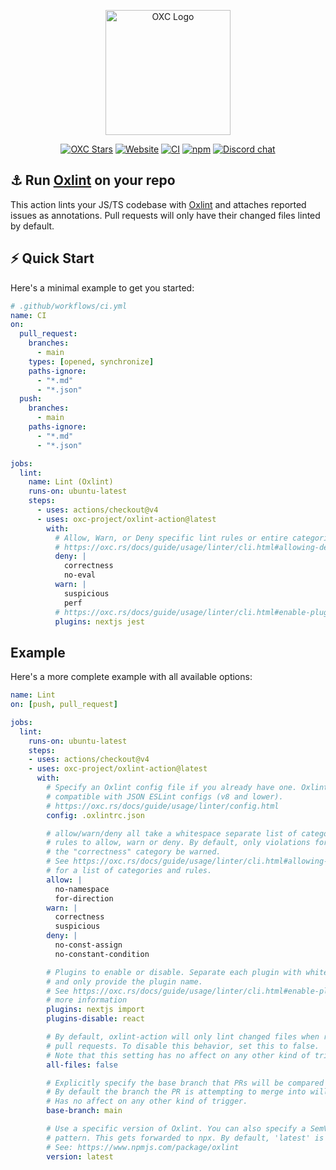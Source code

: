 <p align="center">
  <img alt="OXC Logo" src="https://cdn.jsdelivr.net/gh/oxc-project/oxc-assets/square-bubbles.svg" width="200">
</p>

<div align="center">

[![OXC Stars][oxc-stars-badge]][oxc-github-url]
[![Website][website-badge]][website-url]
[![CI](https://github.com/oxc-project/oxlint-action/actions/workflows/ci.yml/badge.svg)](https://github.com/oxc-project/oxlint-action/actions/workflows/ci.yml)
[![npm][npm-badge]][npm-url]
[![Discord chat][discord-badge]][discord-url]

</div>

## ⚓ Run [Oxlint][oxc-github-url] on your repo

This action lints your JS/TS codebase with
[Oxlint][oxc-github-url] and attaches reported issues as
annotations. Pull requests will only have their changed files linted by default.


## ⚡ Quick Start
Here's a minimal example to get you started:
```yaml
# .github/workflows/ci.yml
name: CI
on:
  pull_request:
    branches:
      - main
    types: [opened, synchronize]
    paths-ignore:
      - "*.md"
      - "*.json"
  push:
    branches:
      - main
    paths-ignore:
      - "*.md"
      - "*.json"

jobs:
  lint:
    name: Lint (Oxlint)
    runs-on: ubuntu-latest
    steps:
      - uses: actions/checkout@v4
      - uses: oxc-project/oxlint-action@latest
        with:
          # Allow, Warn, or Deny specific lint rules or entire categories
          # https://oxc.rs/docs/guide/usage/linter/cli.html#allowing-denying-multiple-lints
          deny: |
            correctness
            no-eval
          warn: |
            suspicious
            perf
          # https://oxc.rs/docs/guide/usage/linter/cli.html#enable-plugins
          plugins: nextjs jest

```

## Example
Here's a more complete example with all available options:
```yaml
name: Lint
on: [push, pull_request]

jobs:
  lint:
    runs-on: ubuntu-latest
    steps:
    - uses: actions/checkout@v4
    - uses: oxc-project/oxlint-action@latest
      with:
        # Specify an Oxlint config file if you already have one. Oxlint is also
        # compatible with JSON ESLint configs (v8 and lower).
        # https://oxc.rs/docs/guide/usage/linter/config.html
        config: .oxlintrc.json

        # allow/warn/deny all take a whitespace separate list of categories or
        # rules to allow, warn or deny. By default, only violations for rules in
        # the "correctness" category be warned.
        # See https://oxc.rs/docs/guide/usage/linter/cli.html#allowing-denying-multiple-lints
        # for a list of categories and rules.
        allow: |
          no-namespace
          for-direction          
        warn: |
          correctness
          suspicious
        deny: |
          no-const-assign
          no-constant-condition

        # Plugins to enable or disable. Separate each plugin with whitespace,
        # and only provide the plugin name.
        # See https://oxc.rs/docs/guide/usage/linter/cli.html#enable-plugins for
        # more information
        plugins: nextjs import
        plugins-disable: react

        # By default, oxlint-action will only lint changed files when run on
        # pull requests. To disable this behavior, set this to false.
        # Note that this setting has no affect on any other kind of trigger.
        all-files: false

        # Explicitly specify the base branch that PRs will be compared against.
        # By default the branch the PR is attempting to merge into will be used.
        # Has no affect on any other kind of trigger.
        base-branch: main

        # Use a specific version of Oxlint. You can also specify a SemVer
        # pattern. This gets forwarded to npx. By default, 'latest' is used.
        # See: https://www.npmjs.com/package/oxlint
        version: latest
```

[oxc-stars-badge]: https://img.shields.io/github/stars/oxc-project/oxc?style=social
[oxc-github-url]: https://github.com/oxc-project/oxc
[npm-badge]: https://img.shields.io/npm/v/oxlint/latest?color=brightgreen
[npm-url]: https://www.npmjs.com/package/oxlint/v/latest
[website-badge]: https://img.shields.io/badge/Website-blue
[website-url]: https://oxc.rs
[discord-badge]: https://img.shields.io/discord/1079625926024900739?logo=discord&label=Discord
[discord-url]: https://discord.gg/9uXCAwqQZW
